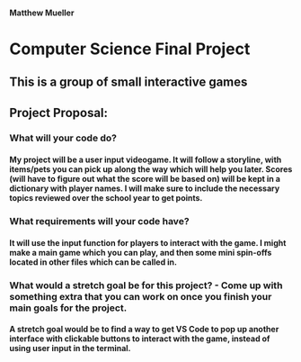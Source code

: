 #### Matthew Mueller 
# Computer Science Final Project
## This is a group of small interactive games
## Project Proposal:
### What will your code do?
#### My project will be a user input videogame. It will follow a storyline, with items/pets you can pick up along the way which will help you later. Scores (will have to figure out what the score will be based on) will be kept in a dictionary with player names. I will make sure to include the necessary topics reviewed over the school year to get points.
### What requirements will your code have?
#### It will use the input function for players to interact with the game. I might make a main game which you can play, and then some mini spin-offs located in other files which can be called in.
### What would a stretch goal be for this project? - Come up with something extra that you can work on once you finish your main goals for the project.
#### A stretch goal would be to find a way to get VS Code to pop up another interface with clickable buttons to interact with the game, instead of using user input in the terminal.
